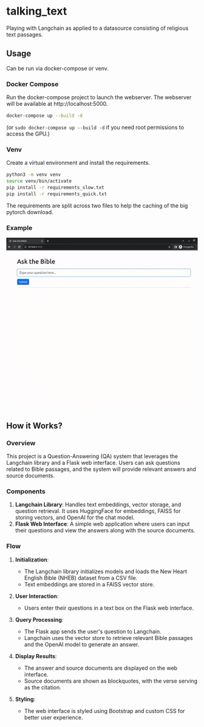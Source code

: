 # talking_text
Playing with Langchain as applied to a datasource consisting of religious text passages.

## Usage

Can be run via docker-compose or venv.

### Docker Compose
Run the docker-compose project to launch the webserver. The webserver will be available at http://localhost:5000.
```bash
docker-compose up --build -d
```
(or `sudo docker-compose up --build -d` if you need root permissions to access the GPU.)

### Venv
Create a virtual environment and install the requirements.
```bash
python3 -m venv venv
source venv/bin/activate
pip install -r requirements_slow.txt
pip install -r requirements_quick.txt
```
The requirements are split across two files to help the caching of the big pytorch download.

### Example
![Example of web interface](docs/example.gif)

## How it Works?

### Overview

This project is a Question-Answering (QA) system that leverages the Langchain library and a Flask web interface. Users can ask questions related to Bible passages, and the system will provide relevant answers and source documents.

### Components

1. **Langchain Library**: Handles text embeddings, vector storage, and question retrieval. It uses HuggingFace for embeddings, FAISS for storing vectors, and OpenAI for the chat model.
2. **Flask Web Interface**: A simple web application where users can input their questions and view the answers along with the source documents.

### Flow

1. **Initialization**: 
   - The Langchain library initializes models and loads the New Heart English Bible (NHEB) dataset from a CSV file.
   - Text embeddings are stored in a FAISS vector store.
  
2. **User Interaction**:
   - Users enter their questions in a text box on the Flask web interface.
  
3. **Query Processing**: 
   - The Flask app sends the user's question to Langchain.
   - Langchain uses the vector store to retrieve relevant Bible passages and the OpenAI model to generate an answer.
  
4. **Display Results**: 
   - The answer and source documents are displayed on the web interface.
   - Source documents are shown as blockquotes, with the verse serving as the citation.

5. **Styling**: 
   - The web interface is styled using Bootstrap and custom CSS for better user experience.
